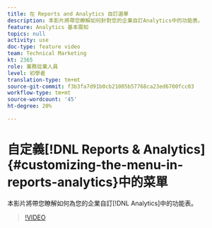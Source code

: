 ```yaml
---
title: 在 Reports and Analytics 自訂選單
description: 本影片將帶您瞭解如何針對您的企業自訂Analytics中的功能表。
feature: Analytics 基本需知
topics: null
activity: use
doc-type: feature video
team: Technical Marketing
kt: 2365
role: 業務從業人員
level: 初學者
translation-type: tm+mt
source-git-commit: f3b3fa7d91b0cb21005b57768ca23ed6700fcc03
workflow-type: tm+mt
source-wordcount: '45'
ht-degree: 20%

---
```



# 自定義[!DNL Reports & Analytics] {#customizing-the-menu-in-reports-analytics}中的菜單

本影片將帶您瞭解如何為您的企業自訂[!DNL Analytics]中的功能表。

>[!VIDEO](https://video.tv.adobe.com/v/25457/?quality=12)

